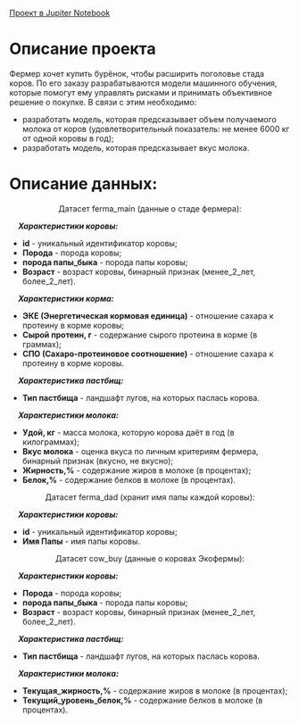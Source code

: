 [Проект в Jupiter Notebook](https://github.com/DarsaGakaev/Practicum_projects/blob/main/milking_cows/cows.ipynb)

# Описание проекта
Фермер хочет купить бурёнок, чтобы расширить поголовье стада коров. По его заказу разрабатываются модели машинного обучения, которые помогут ему управлять рисками и принимать объективное решение о покупке. В связи с этим необходимо:

- разработать модель, которая предсказывает объем получаемого молока от коров (удовлетворительный показатель: не менее 6000 кг от одной коровы в год);
- разработать модель, которая предсказывает вкус молока.
 
# Описание данных:

<p style="text-align: center;">Датасет ferma_main (данные о стаде фермера):</p>

&nbsp;&nbsp;&nbsp;&nbsp;***Характеристики коровы:***

- **id** - уникальный идентификатор коровы;
- **Порода** - порода коровы;
- **порода папы_быка** - порода папы коровы;
- **Возраст** - возраст коровы, бинарный признак (менее_2_лет, более_2_лет).

&nbsp;&nbsp;&nbsp;&nbsp;***Характеристики корма:***

- **ЭКЕ (Энергетическая кормовая единица)** - отношение сахара к протеину в корме коровы;
- **Сырой протеин, г** - содержание сырого протеина в корме (в граммах);
- **СПО (Сахаро-протеиновое соотношение)** - отношение сахара к протеину в корме коровы.

&nbsp;&nbsp;&nbsp;&nbsp;***Характеристика пастбищ:***

- **Тип пастбища** - ландшафт лугов, на которых паслась корова.

&nbsp;&nbsp;&nbsp;&nbsp;***Характеристики молока:***

- **Удой, кг** - масса молока, которую корова даёт в год (в килограммах);
- **Вкус молока** - оценка вкуса по личным критериям фермера, бинарный признак (вкусно, не вкусно);
- **Жирность,%** - содержание жиров в молоке (в процентах);
- **Белок,%** - содержание белков в молоке (в процентах).

<p style="text-align: center;">Датасет ferma_dad (хранит имя папы каждой коровы):</p>

&nbsp;&nbsp;&nbsp;&nbsp;***Характеристики коровы:***

- **id** - уникальный идентификатор коровы;
- **Имя Папы** - имя папы коровы.

<p style="text-align: center;">Датасет cow_buy (данные о коровах Экофермы):</p>

&nbsp;&nbsp;&nbsp;&nbsp;***Характеристики коровы:***

- **Порода** - порода коровы;
- **порода папы_быка** - порода папы коровы;
- **Возраст** - возраст коровы, бинарный признак (менее_2_лет, более_2_лет).

&nbsp;&nbsp;&nbsp;&nbsp;***Характеристика пастбищ:***

- **Тип пастбища** - ландшафт лугов, на которых паслась корова.

&nbsp;&nbsp;&nbsp;&nbsp;***Характеристики молока:***

- **Текущая_жирность,%** - содержание жиров в молоке (в процентах);
- **Текущий_уровень_белок,%** - содержание белков в молоке (в процентах).
